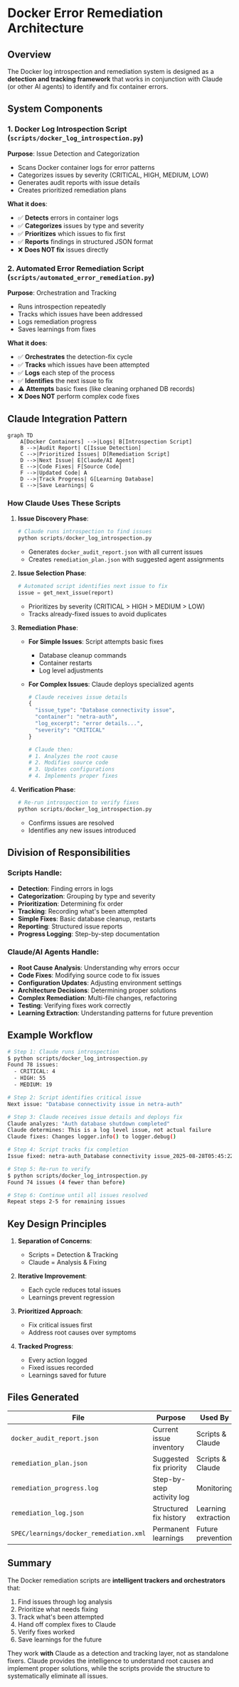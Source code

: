 # Docker Error Remediation Architecture

## Overview

The Docker log introspection and remediation system is designed as a **detection and tracking framework** that works in conjunction with Claude (or other AI agents) to identify and fix container errors.

## System Components

### 1. Docker Log Introspection Script (`scripts/docker_log_introspection.py`)

**Purpose**: Issue Detection and Categorization
- Scans Docker container logs for error patterns
- Categorizes issues by severity (CRITICAL, HIGH, MEDIUM, LOW)
- Generates audit reports with issue details
- Creates prioritized remediation plans

**What it does**:
- ✅ **Detects** errors in container logs
- ✅ **Categorizes** issues by type and severity
- ✅ **Prioritizes** which issues to fix first
- ✅ **Reports** findings in structured JSON format
- ❌ **Does NOT fix** issues directly

### 2. Automated Error Remediation Script (`scripts/automated_error_remediation.py`)

**Purpose**: Orchestration and Tracking
- Runs introspection repeatedly
- Tracks which issues have been addressed
- Logs remediation progress
- Saves learnings from fixes

**What it does**:
- ✅ **Orchestrates** the detection-fix cycle
- ✅ **Tracks** which issues have been attempted
- ✅ **Logs** each step of the process
- ✅ **Identifies** the next issue to fix
- ⚠️ **Attempts** basic fixes (like cleaning orphaned DB records)
- ❌ **Does NOT** perform complex code fixes

## Claude Integration Pattern

```mermaid
graph TD
    A[Docker Containers] -->|Logs| B[Introspection Script]
    B -->|Audit Report| C[Issue Detection]
    C -->|Prioritized Issues| D[Remediation Script]
    D -->|Next Issue| E[Claude/AI Agent]
    E -->|Code Fixes| F[Source Code]
    F -->|Updated Code| A
    D -->|Track Progress| G[Learning Database]
    E -->|Save Learnings| G
```

### How Claude Uses These Scripts

1. **Issue Discovery Phase**:
   ```python
   # Claude runs introspection to find issues
   python scripts/docker_log_introspection.py
   ```
   - Generates `docker_audit_report.json` with all current issues
   - Creates `remediation_plan.json` with suggested agent assignments

2. **Issue Selection Phase**:
   ```python
   # Automated script identifies next issue to fix
   issue = get_next_issue(report)
   ```
   - Prioritizes by severity (CRITICAL > HIGH > MEDIUM > LOW)
   - Tracks already-fixed issues to avoid duplicates

3. **Remediation Phase**:
   - **For Simple Issues**: Script attempts basic fixes
     - Database cleanup commands
     - Container restarts
     - Log level adjustments
   
   - **For Complex Issues**: Claude deploys specialized agents
     ```python
     # Claude receives issue details
     {
       "issue_type": "Database connectivity issue",
       "container": "netra-auth",
       "log_excerpt": "error details...",
       "severity": "CRITICAL"
     }
     
     # Claude then:
     # 1. Analyzes the root cause
     # 2. Modifies source code
     # 3. Updates configurations
     # 4. Implements proper fixes
     ```

4. **Verification Phase**:
   ```python
   # Re-run introspection to verify fixes
   python scripts/docker_log_introspection.py
   ```
   - Confirms issues are resolved
   - Identifies any new issues introduced

## Division of Responsibilities

### Scripts Handle:
- **Detection**: Finding errors in logs
- **Categorization**: Grouping by type and severity
- **Prioritization**: Determining fix order
- **Tracking**: Recording what's been attempted
- **Simple Fixes**: Basic database cleanup, restarts
- **Reporting**: Structured issue reports
- **Progress Logging**: Step-by-step documentation

### Claude/AI Agents Handle:
- **Root Cause Analysis**: Understanding why errors occur
- **Code Fixes**: Modifying source code to fix issues
- **Configuration Updates**: Adjusting environment settings
- **Architecture Decisions**: Determining proper solutions
- **Complex Remediation**: Multi-file changes, refactoring
- **Testing**: Verifying fixes work correctly
- **Learning Extraction**: Understanding patterns for future prevention

## Example Workflow

```bash
# Step 1: Claude runs introspection
$ python scripts/docker_log_introspection.py
Found 78 issues:
  - CRITICAL: 4
  - HIGH: 55
  - MEDIUM: 19

# Step 2: Script identifies critical issue
Next issue: "Database connectivity issue in netra-auth"

# Step 3: Claude receives issue details and deploys fix
Claude analyzes: "Auth database shutdown completed"
Claude determines: This is a log level issue, not actual failure
Claude fixes: Changes logger.info() to logger.debug()

# Step 4: Script tracks fix completion
Issue fixed: netra-auth_Database connectivity issue_2025-08-28T05:45:22

# Step 5: Re-run to verify
$ python scripts/docker_log_introspection.py
Found 74 issues (4 fewer than before)

# Step 6: Continue until all issues resolved
Repeat steps 2-5 for remaining issues
```

## Key Design Principles

1. **Separation of Concerns**:
   - Scripts = Detection & Tracking
   - Claude = Analysis & Fixing

2. **Iterative Improvement**:
   - Each cycle reduces total issues
   - Learnings prevent regression

3. **Prioritized Approach**:
   - Fix critical issues first
   - Address root causes over symptoms

4. **Tracked Progress**:
   - Every action logged
   - Fixed issues recorded
   - Learnings saved for future

## Files Generated

| File | Purpose | Used By |
|------|---------|---------|
| `docker_audit_report.json` | Current issue inventory | Scripts & Claude |
| `remediation_plan.json` | Suggested fix priority | Scripts & Claude |
| `remediation_progress.log` | Step-by-step activity log | Monitoring |
| `remediation_log.json` | Structured fix history | Learning extraction |
| `SPEC/learnings/docker_remediation.xml` | Permanent learnings | Future prevention |

## Summary

The Docker remediation scripts are **intelligent trackers and orchestrators** that:
1. Find issues through log analysis
2. Prioritize what needs fixing
3. Track what's been attempted
4. Hand off complex fixes to Claude
5. Verify fixes worked
6. Save learnings for the future

They work **with** Claude as a detection and tracking layer, not as standalone fixers. Claude provides the intelligence to understand root causes and implement proper solutions, while the scripts provide the structure to systematically eliminate all issues.